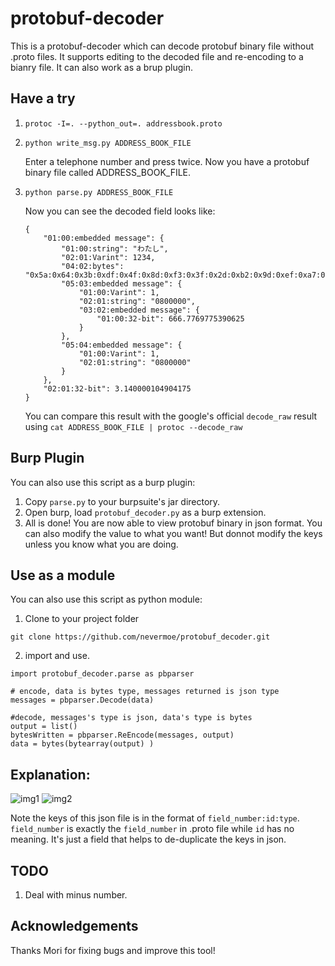# protobuf-decoder

This is a protobuf-decoder which can decode protobuf binary file without .proto files. It supports editing to the decoded file and re-encoding to a bianry file. It can also work as a brup plugin.

## Have a try

1. `protoc -I=. --python_out=. addressbook.proto`
2. `python write_msg.py ADDRESS_BOOK_FILE`

    Enter a telephone number and press <Enter> twice. Now you have a protobuf binary file called ADDRESS_BOOK_FILE.
3. `python parse.py ADDRESS_BOOK_FILE`

    Now you can see the decoded field looks like:
    
    ```
    {
        "01:00:embedded message": {
            "01:00:string": "わたし", 
            "02:01:Varint": 1234, 
            "04:02:bytes": "0x5a:0x64:0x3b:0xdf:0x4f:0x8d:0xf3:0x3f:0x2d:0xb2:0x9d:0xef:0xa7:0xc6:0x9:0x40", 
            "05:03:embedded message": {
                "01:00:Varint": 1, 
                "02:01:string": "0800000", 
                "03:02:embedded message": {
                    "01:00:32-bit": 666.7769775390625
                }
            }, 
            "05:04:embedded message": {
                "01:00:Varint": 1, 
                "02:01:string": "0800000"
            }
        }, 
        "02:01:32-bit": 3.140000104904175
    }  
    ```
    
    You can compare this result with the google's official `decode_raw` result using `cat ADDRESS_BOOK_FILE | protoc --decode_raw`
    
    
## Burp Plugin
You can also use this script as a burp plugin:

1. Copy `parse.py` to your burpsuite's jar directory.
2. Open burp, load `protobuf_decoder.py` as a burp extension.
3. All is done! You are now able to view protobuf binary in json format. You can also modify the value to what you want! But donnot modify the keys unless you know what you are doing.

## Use as a module
You can also use this script as python module:

1. Clone to your project folder
  ```
  git clone https://github.com/nevermoe/protobuf_decoder.git
  ```

2. import and use.
  ```
  import protobuf_decoder.parse as pbparser

  # encode, data is bytes type, messages returned is json type
  messages = pbparser.Decode(data)

  #decode, messages's type is json, data's type is bytes
  output = list()
  bytesWritten = pbparser.ReEncode(messages, output)
  data = bytes(bytearray(output) )
  ```

## Explanation:
![img1](https://www.nevermoe.com/wp-content/uploads/2016/10/スクリーンショット-2016-10-13-15.05.04.png)
![img2](https://www.nevermoe.com/wp-content/uploads/2016/10/スクリーンショット-2016-10-13-15.05.24.png)

Note the keys of this json file is in the format of `field_number:id:type`. `field_number` is exactly the `field_number` in .proto file while  `id` has no meaning. It's just a field that helps to de-duplicate the keys in json.

## TODO
1. Deal with minus number.

## Acknowledgements
Thanks Mori for fixing bugs and improve this tool!

